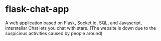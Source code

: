 # flask-chat-app
A web application based on Flask, Socket.io, SQL, and Javascript, Interstellar Chat lets you chat with stars.
(The website is down due to the suspicious activities caused by people around)

